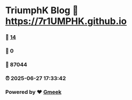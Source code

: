 # TriumphK Blog :link: https://7r1UMPHK.github.io 
### :page_facing_up: [14](https://7r1UMPHK.github.io/tag.html) 
### :speech_balloon: 0 
### :hibiscus: 87044 
### :alarm_clock: 2025-06-27 17:33:42 
### Powered by :heart: [Gmeek](https://github.com/Meekdai/Gmeek)
